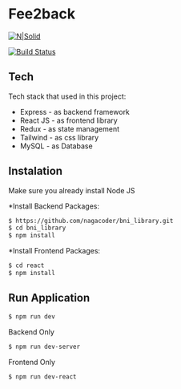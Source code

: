 # Fee2back

[![N|Solid](https://cldup.com/dTxpPi9lDf.thumb.png)](https://nodesource.com/products/nsolid)

[![Build Status](https://travis-ci.org/joemccann/dillinger.svg?branch=master)](https://travis-ci.org/joemccann/dillinger)




## Tech

Tech stack that used in this project:

* Express - as backend framework
* React JS - as frontend library
* Redux - as state management
* Tailwind - as css library
* MySQL - as Database


## Instalation

Make sure you already install Node JS

*Install Backend Packages:
```sh
$ https://github.com/nagacoder/bni_library.git
$ cd bni_library
$ npm install
```

*Install Frontend Packages:
```sh
$ cd react
$ npm install
```

## Run Application

```sh
$ npm run dev
```
Backend Only
```sh
$ npm run dev-server
```

Frontend Only
```sh
$ npm run dev-react
```
